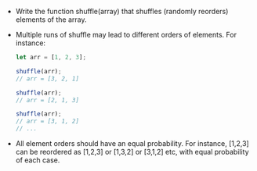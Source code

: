- Write the function shuffle(array) that shuffles (randomly reorders) elements of the array.

- Multiple runs of shuffle may lead to different orders of elements. For instance:
    ```js
    let arr = [1, 2, 3];

    shuffle(arr);
    // arr = [3, 2, 1]

    shuffle(arr);
    // arr = [2, 1, 3]

    shuffle(arr);
    // arr = [3, 1, 2]
    // ...
    ```

- All element orders should have an equal probability. For instance, [1,2,3] can be reordered as [1,2,3] or [1,3,2] or [3,1,2] etc, with equal probability of each case.